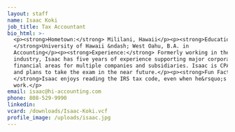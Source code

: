 ```yaml
---
layout: staff
name: Isaac Koki
job_title: Tax Accountant
bio_html: >-
  <p><strong>Hometown:</strong> Mililani, Hawaii</p><p><strong>Education:
  </strong>University of Hawaii &ndash; West Oahu, B.A. in
  Accounting</p><p><strong>Experience:</strong> Formerly working in the private
  industry, Isaac has five years of experience supporting major corporate
  financial areas for multiple companies and subsidiaries. Isaac is CPA eligible
  and plans to take the exam in the near future.</p><p><strong>Fun Fact:
  </strong>Isaac enjoys reading the IRS tax code, even when he&rsquo;s not at
  work.</p>
email: isaac@hi-accounting.com
phone: 808-529-9990
linkedin:
vcard: /downloads/Isaac-Koki.vcf
profile_image: /uploads/isaac.jpg
---
```


